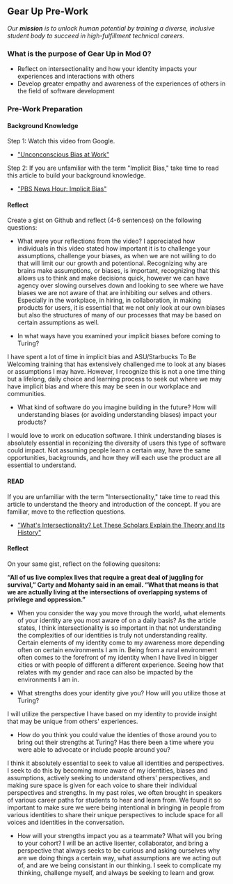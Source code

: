 ## Gear Up Pre-Work

_Our **mission** is to unlock human potential by training a diverse, inclusive student body to succeed in high-fulfillment technical careers._

### What is the purpose of Gear Up in Mod 0?

* Reflect on intersectionality and how your identity impacts your experiences and interactions with others
* Develop greater empathy and awareness of the experiences of others in the field of software development

### Pre-Work Preparation
#### Background Knowledge

Step 1: Watch this video from Google. 
* ["Unconconscious Bias at Work"](https://www.youtube.com/watch?v=NW5s_-Nl3JE)

Step 2: If you are unfamiliar with the term "Implicit Bias," take time to read this article to build your background knowledge. 
* ["PBS News Hour: Implicit Bias"](https://www.pbs.org/newshour/nation/making-people-aware-of-their-implicit-biases-doesnt-usually-change-minds-but-heres-what-does-work)

#### Reflect
Create a gist on Github and reflect (4-6 sentences) on the following questions:

* What were your reflections from the video?
I appreciated how individuals in this video stated how important it is to challenge your assumptions, challenge your biases, as when we are not willing to do that will limit our our growth and potentional. Recognizing why are brains make assumptions, or biases, is important, recognizing that this allows us to think and make decisions quick, however we can have agency over slowing ourselves down and looking to see where we have biases we are not aware of that are inhibiting our selves and others. Especially in the workplace, in hiring, in collaboration, in making products for users, it is essential that we not only look at our own biases but also the structures of many of our processes that may be based on certain assumptions as well. 

* In what ways have you examined your implicit biases before coming to Turing?

I have spent a lot of time in implicit bias and ASU/Starbucks To Be Welcoming training that has extensively challenged me to look at any biases or assumptions I may have. However, I recognize this is not a one time thing but a lifelong, daily choice and learning process to seek out where we may have implicit bias and where this may be seen in our workplace and communities. 

* What kind of software do you imagine building in the future? How will understanding biases (or avoiding understanding biases) impact your products?

I would love to work on education software. I think understanding biases is absolutely essential in reconizing the diversity of users this type of software could impact. Not assuming people learn a certain way, have the same opportunities, backgrounds, and how they will each use the product are all essential to understand.

#### READ

If you are unfamiliar with the term "Intersectionality," take time to read this article to understand the theory and introduction of the concept. If you are familiar, move to the reflection questions.  
* ["What's Intersectionality? Let These Scholars Explain the Theory and Its History"](https://time.com/5560575/intersectionality-theory/)

#### Reflect
On your same gist, reflect on the following quesitons:

<b>“All of us live complex lives that require a great deal of juggling for survival,” Carty and Mohanty said in an email. “What that means is that we are actually living at the intersections of overlapping systems of privilege and oppression.”</b>

 * When you consider the way you move through the world, what elements of your identity are you most aware of on a daily basis?
As the article states, I think intersectionality is so important in that not understanding the complexities of our identities is truly not understanding reality. Certain elements of my identity come to my awareness more depending often on certain environments I am in. Being from a rural environment often comes to the forefront of my identity when I have lived in bigger cities or with people of different a different experience. Seeing how that relates with my gender and race can also be impacted by the environments I am in.

 * What strengths does your identity give you?  How will you utilize those at Turing?

I will utilize the perspective I have based on my identity to provide insight that may be unique from others' experiences. 

 * How do you think you could value the identies of those around you to bring out their strengths at Turing? Has there been a time where you were able to advocate or include people around you?

I think it absolutely essential to seek to value all identities and perspectives. I seek to do this by becoming more aware of my identities, biases and assumptions, actively seeking to understand others' perspectives, and making sure space is given for each voice to share their individual perspectives and strengths. In my past roles, we often brought in speakers of various career paths for students to hear and learn from. We found it so important to make sure we were being intentional in bringing in people from various identities to share their unique perspectives to include space for all voices and identities in the conversation.
 * How will your strengths impact you as a teammate?  What will you bring to your cohort? 
 I will be an active lisenter, collaborator, and bring a perspective that always seeks to be curious and asking ourselves why are we doing things a certain way, what assumptions are we acting out of, and are we being consistant in our thinking. I seek to complicate my thinking, challenge myself, and always be seeking to learn and grow. 
